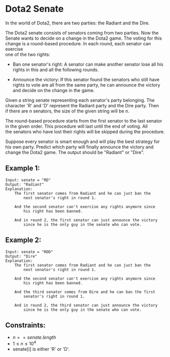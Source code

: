 # Dota2 Senate

In the world of Dota2, there are two parties: the Radiant and the Dire.

The Dota2 senate consists of senators coming from two parties. Now the  
Senate wants to decide on a change in the Dota2 game. The voting for this  
change is a round-based procedure. In each round, each senator can exercise  
one of the two rights:

* Ban one senator's right: A senator can make another senator lose all his  
    rights in this and all the following rounds.

* Announce the victory: If this senator found the senators who still have  
    rights to vote are all from the same party, he can announce the victory  
    and decide on the change in the game.

Given a string senate representing each senator's party belonging. The  
character 'R' and 'D' represent the Radiant party and the Dire party. Then  
if there are n senators, the size of the given string will be n.

The round-based procedure starts from the first senator to the last senator  
in the given order. This procedure will last until the end of voting. All  
the senators who have lost their rights will be skipped during the procedure.

Suppose every senator is smart enough and will play the best strategy for  
his own party. Predict which party will finally announce the victory and  
change the Dota2 game. The output should be "Radiant" or "Dire".

 

## Example 1:

    Input: senate = "RD"
    Output: "Radiant"
    Explanation: 
        The first senator comes from Radiant and he can just ban the 
            next senator's right in round 1. 

        And the second senator can't exercise any rights anymore since 
            his right has been banned. 

        And in round 2, the first senator can just announce the victory 
            since he is the only guy in the senate who can vote.

        
## Example 2:

    Input: senate = "RDD"
    Output: "Dire"
    Explanation: 
        The first senator comes from Radiant and he can just ban the 
            next senator's right in round 1. 

        And the second senator can't exercise any rights anymore since 
            his right has been banned. 

        And the third senator comes from Dire and he can ban the first 
            senator's right in round 1. 

        And in round 2, the third senator can just announce the victory 
            since he is the only guy in the senate who can vote.


 

## Constraints:

* $n == senate.length$
* $1 \le n \le 10^4$
* senate[i] is either 'R' or 'D'.

